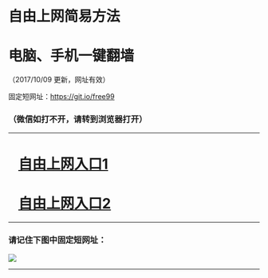 ﻿# 自由上网简易方法

# 电脑、手机一键翻墙

（2017/10/09 更新，网址有效）

固定短网址：https://git.io/free99

### （微信如打不开，请转到浏览器打开）


***





# &nbsp;&nbsp; <a href="http://ft1539513135.fwq-tz-1001.info/fwqtz01.html?t=100900110404 " target="_blank">自由上网入口1</a>
# &nbsp;&nbsp; <a href="http://ft1687122541.fwq-tz-1002.info/fwqtz02.html?t=100900129336 " target="_blank">自由上网入口2</a>
***

### 请记住下图中固定短网址：

<img src="https://s3-us-west-2.amazonaws.com/fwq-1001/yjfq-20170905okok.png" /> 


***

